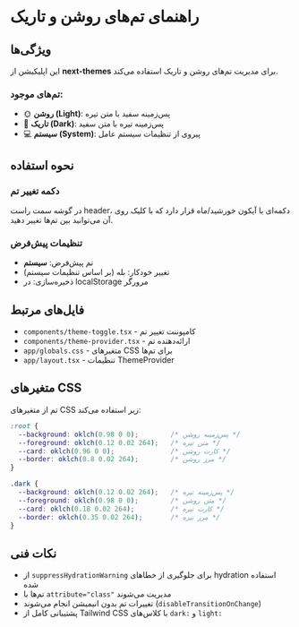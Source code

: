# راهنمای تم‌های روشن و تاریک

## ویژگی‌ها

این اپلیکیشن از **next-themes** برای مدیریت تم‌های روشن و تاریک استفاده می‌کند.

### تم‌های موجود:
- 🌞 **روشن (Light)**: پس‌زمینه سفید با متن تیره
- 🌙 **تاریک (Dark)**: پس‌زمینه تیره با متن سفید  
- 💻 **سیستم (System)**: پیروی از تنظیمات سیستم عامل

## نحوه استفاده

### دکمه تغییر تم
در گوشه سمت راست header، دکمه‌ای با آیکون خورشید/ماه قرار دارد که با کلیک روی آن می‌توانید بین تم‌ها تغییر دهید.

### تنظیمات پیش‌فرض
- تم پیش‌فرض: **سیستم**
- تغییر خودکار: بله (بر اساس تنظیمات سیستم)
- ذخیره‌سازی: در localStorage مرورگر

## فایل‌های مرتبط

- `components/theme-toggle.tsx` - کامپوننت تغییر تم
- `components/theme-provider.tsx` - ارائه‌دهنده تم
- `app/globals.css` - متغیرهای CSS برای تم‌ها
- `app/layout.tsx` - تنظیمات ThemeProvider

## متغیرهای CSS

تم از متغیرهای CSS زیر استفاده می‌کند:

```css
:root {
  --background: oklch(0.98 0 0);        /* پس‌زمینه روشن */
  --foreground: oklch(0.12 0.02 264);   /* متن تیره */
  --card: oklch(0.96 0 0);              /* کارت روشن */
  --border: oklch(0.8 0.02 264);        /* مرز روشن */
}

.dark {
  --background: oklch(0.12 0.02 264);   /* پس‌زمینه تیره */
  --foreground: oklch(0.98 0 0);        /* متن روشن */
  --card: oklch(0.18 0.02 264);         /* کارت تیره */
  --border: oklch(0.35 0.02 264);       /* مرز تیره */
}
```

## نکات فنی

- از `suppressHydrationWarning` برای جلوگیری از خطاهای hydration استفاده شده
- تم‌ها با `attribute="class"` مدیریت می‌شوند
- تغییرات تم بدون انیمیشن انجام می‌شوند (`disableTransitionOnChange`)
- پشتیبانی کامل از Tailwind CSS با کلاس‌های `dark:` و `light:`
